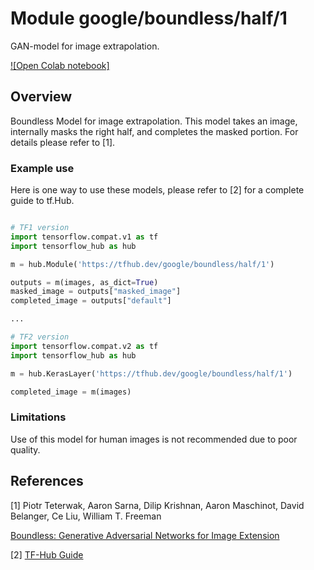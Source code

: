 # Module google/boundless/half/1

GAN-model for image extrapolation.

<!-- asset-path: internal -->
<!-- module-type: image-extrapolation -->
<!-- fine-tunable: false -->
<!-- format: hub -->

[![Open Colab notebook]](https://colab.research.google.com/github/tensorflow/hub/blob/master/examples/colab/boundless.ipynb)

## Overview

Boundless Model for image extrapolation. This model takes an image, internally
masks the right half, and completes the masked portion. For details please refer
to [1].

### Example use

Here is one way to use these models, please refer to [2] for a complete guide to
tf.Hub.

```python

# TF1 version
import tensorflow.compat.v1 as tf
import tensorflow_hub as hub

m = hub.Module('https://tfhub.dev/google/boundless/half/1')

outputs = m(images, as_dict=True)
masked_image = outputs["masked_image"]
completed_image = outputs["default"]

...

# TF2 version
import tensorflow.compat.v2 as tf
import tensorflow_hub as hub

m = hub.KerasLayer('https://tfhub.dev/google/boundless/half/1')

completed_image = m(images)

```

### Limitations

Use of this model for human images is not recommended due to poor quality.

## References

[1] Piotr Teterwak, Aaron Sarna, Dilip Krishnan, Aaron Maschinot, David
Belanger, Ce Liu, William T. Freeman

[Boundless: Generative Adversarial Networks for Image Extension](https://arxiv.org/pdf/1908.07007.pdf)

[2] [TF-Hub Guide](https://www.tensorflow.org/hub)
